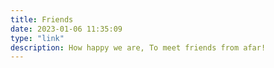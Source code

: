 ```yaml
---
title: Friends
date: 2023-01-06 11:35:09
type: "link"
description: How happy we are, To meet friends from afar!
---
```

